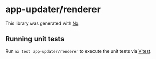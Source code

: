 # app-updater/renderer

This library was generated with [Nx](https://nx.dev).

## Running unit tests

Run `nx test app-updater/renderer` to execute the unit tests via [Vitest](https://vitest.dev/).
